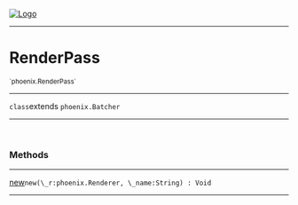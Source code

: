 
[![Logo](../../images/logo.png)](../../api/index.html)

---



<h1>RenderPass</h1>
<small>`phoenix.RenderPass`</small>



---

`class`extends <code><span>phoenix.Batcher</span></code>

---

&nbsp;
&nbsp;







<h3>Methods</h3> <hr/><span class="method apipage">
            <a name="new"><a class="lift" href="#new">new</a></a><code class="signature apipage">new(\_r:phoenix.Renderer<span></span>, \_name:String<span></span>) : Void</code><br/><span class="small_desc_flat"></span>
        </span>
    





---

&nbsp;
&nbsp;
&nbsp;
&nbsp;
